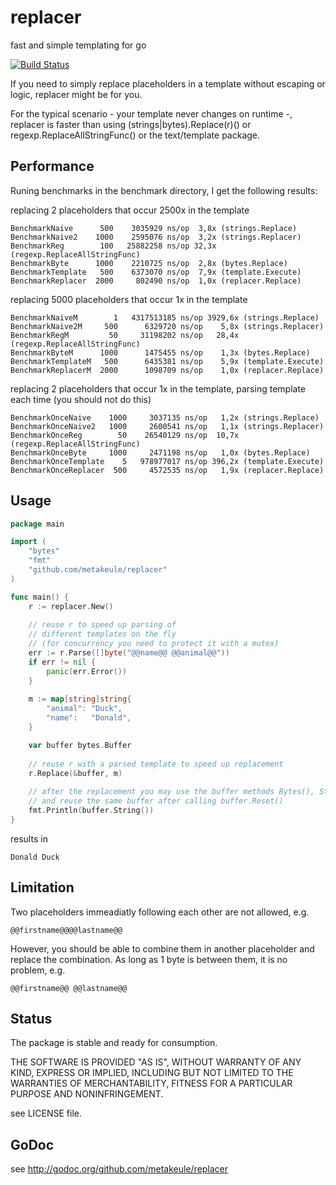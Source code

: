replacer
========

fast and simple templating for go

[![Build Status](https://secure.travis-ci.org/metakeule/replacer.png)](http://travis-ci.org/metakeule/replacer)

If you need to simply replace placeholders in a template without escaping or logic,
replacer might be for you.

For the typical scenario - your template never changes on runtime -, replacer is faster than using (strings|bytes).Replace(r)() or regexp.ReplaceAllStringFunc() or the text/template package.

Performance
-----------

Runing benchmarks in the benchmark directory, I get the following results:

replacing 2 placeholders that occur 2500x in the template

    BenchmarkNaive      500    3035929 ns/op  3,8x (strings.Replace)
    BenchmarkNaive2    1000    2595076 ns/op  3,2x (strings.Replacer)
    BenchmarkReg        100   25882258 ns/op 32,3x (regexp.ReplaceAllStringFunc)
    BenchmarkByte      1000    2210725 ns/op  2,8x (bytes.Replace)
    BenchmarkTemplate   500    6373070 ns/op  7,9x (template.Execute)
    BenchmarkReplacer  2000     802490 ns/op  1,0x (replacer.Replace)

replacing 5000 placeholders that occur 1x in the template

    BenchmarkNaiveM        1   4317513185 ns/op 3929,6x (strings.Replace)
    BenchmarkNaive2M     500      6329720 ns/op    5,8x (strings.Replacer)
    BenchmarkRegM         50     31198202 ns/op   28,4x (regexp.ReplaceAllStringFunc)
    BenchmarkByteM      1000      1475455 ns/op    1,3x (bytes.Replace)
    BenchmarkTemplateM   500      6435381 ns/op    5,9x (template.Execute)
    BenchmarkReplacerM  2000      1098709 ns/op    1,0x (replacer.Replace)

replacing 2 placeholders that occur 1x in the template, parsing template each time (you should not do this)

    BenchmarkOnceNaive    1000     3037135 ns/op   1,2x (strings.Replace)
    BenchmarkOnceNaive2   1000     2600541 ns/op   1,1x (strings.Replacer)
    BenchmarkOnceReg        50    26540129 ns/op  10,7x (regexp.ReplaceAllStringFunc)
    BenchmarkOnceByte     1000     2471198 ns/op   1,0x (bytes.Replace)
    BenchmarkOnceTemplate    5   978977017 ns/op 396,2x (template.Execute)
    BenchmarkOnceReplacer  500     4572535 ns/op   1,9x (replacer.Replace)

Usage
-----

```go
package main

import (
    "bytes"
    "fmt"
    "github.com/metakeule/replacer"
)

func main() {
    r := replacer.New()
    
    // reuse r to speed up parsing of
    // different templates on the fly
    // (for concurrency you need to protect it with a mutex)
    err := r.Parse([]byte("@@name@@ @@animal@@"))
    if err != nil {
        panic(err.Error())
    }
    
    m := map[string]string{
        "animal": "Duck",
        "name":   "Donald",
    }

    var buffer bytes.Buffer
    
    // reuse r with a parsed template to speed up replacement
    r.Replace(&buffer, m)
    
    // after the replacement you may use the buffer methods Bytes(), String(), Write() or WriteTo()
    // and reuse the same buffer after calling buffer.Reset()
    fmt.Println(buffer.String())
}
```

results in

```
Donald Duck
```

Limitation
----------

Two placeholders immeadiatly following each other are not allowed, e.g.
    
    @@firstname@@@@lastname@@

However, you should be able to combine them in another placeholder and replace the combination.
As long as 1 byte is between them, it is no problem, e.g.

    @@firstname@@ @@lastname@@

Status
------

The package is stable and ready for consumption.

THE SOFTWARE IS PROVIDED "AS IS", WITHOUT WARRANTY OF ANY KIND, EXPRESS OR
IMPLIED, INCLUDING BUT NOT LIMITED TO THE WARRANTIES OF MERCHANTABILITY, FITNESS
FOR A PARTICULAR PURPOSE AND NONINFRINGEMENT.

see LICENSE file.

GoDoc
-----

see http://godoc.org/github.com/metakeule/replacer
